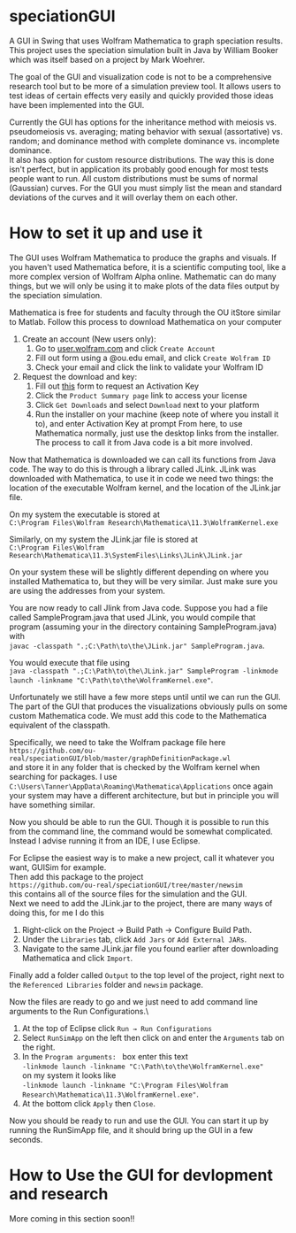 # speciationGUI
A GUI in Swing that uses Wolfram Mathematica to graph speciation results. 
This project uses the speciation simulation built in Java by William Booker which was itself based on a project by Mark Woehrer.

The goal of the GUI and visualization code is not to be a comprehensive research tool but to be more of a simulation preview tool. 
It allows users to test ideas of certain effects very easily and quickly provided those ideas have been implemented into the GUI.

Currently the GUI has options for the inheritance method with meiosis vs. pseudomeiosis vs. averaging; mating behavior with sexual (assortative) vs. random;
and dominance method with complete dominance vs. incomplete dominance. \
It also has option for custom resource distributions. The way this is done isn't perfect, but in application its probably good enough for most tests people want to run.
All custom distributions must be sums of normal (Gaussian) curves. For the GUI you must simply list the mean and standard deviations of the curves and it will overlay them on each other.

# How to set it up and use it
The GUI uses Wolfram Mathematica to produce the graphs and visuals. If you haven't used Mathematica before, it is a scientific computing tool, like a more complex version of Wolfram Alpha online.
Mathematic can do many things, but we will only be using it to make plots of the data files output by the speciation simulation.

Mathematica is free for students and faculty through the OU itStore similar to Matlab.
Follow this process to download Mathematica on your computer
1. Create an account (New users only):  
   1. Go to [user.wolfram.com](user.wolfram.com) and click ```Create Account```
   2. Fill out form using a @ou.edu email, and click ```Create Wolfram ID``` 
   3. Check your email and click the link to validate your Wolfram ID 
2. Request the download and key:  
   1. Fill out [this](https://user.wolfram.com/portal/requestAK/07044bb7bb9e0707059e2a9c79705f7095b99e40) form to request an Activation Key 
   2. Click the ```Product Summary page``` link to access your license 
   3. Click ```Get Downloads``` and select ```Download``` next to your platform 
   4. Run the installer on your machine (keep note of where you install it to), and enter Activation Key at prompt 
From here, to use Mathematica normally, just use the desktop links from the installer. The process to call it from Java code is a bit more involved.

Now that Mathematica is downloaded we can call its functions from Java code. The way to do this is through a library called JLink.
JLink was downloaded with Mathematica, to use it in code we need two things: the location of the executable Wolfram kernel, and the location of the JLink.jar file.

On my system the executable is stored at \
```C:\Program Files\Wolfram Research\Mathematica\11.3\WolframKernel.exe```

Similarly, on my system the JLink.jar file is stored at \
```C:\Program Files\Wolfram Research\Mathematica\11.3\SystemFiles\Links\JLink\JLink.jar```

On your system these will be slightly different depending on where you installed Mathematica to, but they will be very similar. Just make sure you are using the addresses from your system.

You are now ready to call Jlink from Java code. 
Suppose you had a file called SampleProgram.java that used JLink, 
you would compile that program (assuming your in the directory containing SampleProgram.java) with \
```javac -classpath ".;C:\Path\to\the\JLink.jar" SampleProgram.java```.

You would execute that file using \
```java -classpath ".;C:\Path\to\the\JLink.jar" SampleProgram -linkmode launch -linkname "C:\Path\to\the\WolframKernel.exe"```.

Unfortunately we still have a few more steps until until we can run the GUI. 
The part of the GUI that produces the visualizations obviously pulls on some custom Mathematica code.
We must add this code to the Mathematica equivalent of the classpath.

Specifically, we need to take the Wolfram package file here \
```https://github.com/ou-real/speciationGUI/blob/master/graphDefinitionPackage.wl``` \
and store it in any folder that is checked by the Wolfram kernel when searching for packages. I use \
```C:\Users\Tanner\AppData\Roaming\Mathematica\Applications```
once again your system may have a different architecture, but but in principle you will have something similar.

Now you should be able to run the GUI. 
Though it is possible to run this from the command line, the command would be somewhat complicated.
Instead I advise running it from an IDE, I use Eclipse.

For Eclipse the easiest way is to make a new project, call it whatever you want, GUISim for example. \
Then add this package to the project \
```https://github.com/ou-real/speciationGUI/tree/master/newsim```\
this contains all of the source files for the simulation and the GUI.\
Next we need to add the JLink.jar to the project, there are many ways of doing this, for me I  do this
1. Right-click on the Project → Build Path → Configure Build Path. 
2. Under the ```Libraries``` tab, click ```Add Jars``` or ```Add External JARs```.
3. Navigate to the same JLink.jar file you found earlier after downloading Mathematica and click ```Import```.

Finally add a folder called ```Output``` to the top level of the project, right next to the ```Referenced Libraries``` folder and ```newsim``` package.

Now the files are ready to go and we just need to add command line arguments to the Run Configurations.\
1. At the top of Eclipse click ```Run → Run Configurations```
2. Select ```RunSimApp``` on the left then click on and enter the ```Arguments``` tab on the right.
3. In the ```Program arguments: ``` box enter this text \
```-linkmode launch -linkname "C:\Path\to\the\WolframKernel.exe"```\
on my system it looks like \
```-linkmode launch -linkname "C:\Program Files\Wolfram Research\Mathematica\11.3\WolframKernel.exe"```.
4. At the bottom click ```Apply``` then ```Close```.

Now you should be ready to run and use the GUI. You can start it up by running the RunSimApp file, and it should bring up the GUI in a few seconds.

# How to Use the GUI for devlopment and research
More coming in this section soon!!
